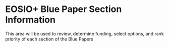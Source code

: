 # EOSIO+ Blue Paper Section Information
This area will be used to review, determine funding, select options, and rank priority of each section of the Blue Papers
